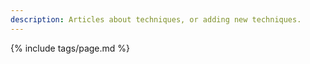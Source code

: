 ```yaml
---
description: Articles about techniques, or adding new techniques.
---
```

{% include tags/page.md %}